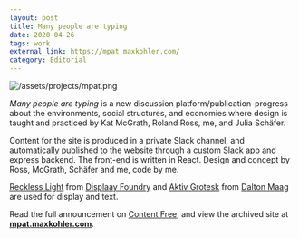 ```yaml
---
layout: post
title: Many people are typing
date: 2020-04-26
tags: work
external_link: https://mpat.maxkohler.com/
category: Editorial
---
```


![/assets/projects/mpat.png](/assets/mpat.png)

_Many people are typing_ is a new discussion platform/publication-progress about the environments, social structures, and economies where design is taught and practiced by Kat McGrath, Roland Ross, me, and Julia Schäfer.

Content for the site is produced in a private Slack channel, and automatically published to the website through a custom Slack app and express backend. The front-end is written in React. Design and concept by Ross, McGrath, Schäfer and me, code by me.

[Reckless Light](https://displaay.net/typeface/reckless/) from [Displaay Foundry](https://displaay.net/) and [Aktiv Grotesk](https://www.daltonmaag.com/library/aktiv-grotesk) from [Dalton Maag](https://www.daltonmaag.com/) are used for display and text.

Read the full announcement on [Content Free](http://content-free.net/news/many-people-are-typing), and view the archived site at **[mpat.maxkohler.com](https://mpat.maxkohler.com/)**.
